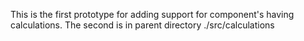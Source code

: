 
This is the first prototype for adding support for component's having
calculations.  The second is in parent directory ./src/calculations
